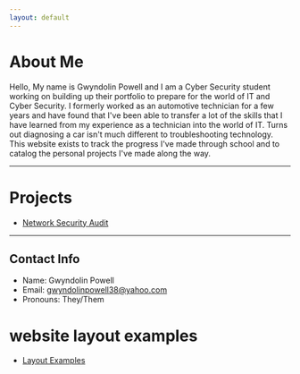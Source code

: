 ```yaml
---
layout: default
---
```


# About Me

Hello, My name is Gwyndolin Powell and I am a Cyber Security student working on building up their portfolio to prepare for the world of IT and Cyber Security. I formerly worked as an automotive technician for a few years and have found that I've been able to transfer a lot of the skills that I have learned from my experience as a technician into the world of IT. Turns out diagnosing a car isn't much different to troubleshooting technology. This website exists to track the progress I've made through school and to catalog the personal projects I've made along the way.
>

* * *
>
>

# Projects

* [Network Security Audit](./Network-Security-Audit.html)

>
* * *
> 

## Contact Info

* Name: Gwyndolin Powell
* Email: gwyndolinpowell38@yahoo.com
* Pronouns: They/Them

# website layout examples

* [Layout Examples](./Layout-Examples.html)